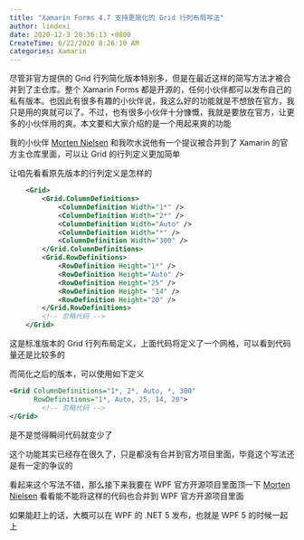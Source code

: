 ```yaml
---
title: "Xamarin Forms 4.7 支持更简化的 Grid 行列布局写法"
author: lindexi
date: 2020-12-3 20:36:13 +0800
CreateTime: 6/22/2020 8:26:10 AM
categories: Xamarin
---
```


尽管非官方提供的 Grid 行列简化版本特别多，但是在最近这样的简写方法才被合并到了主仓库。整个 Xamarin Forms 都是开源的，任何小伙伴都可以发布自己的私有版本。也因此有很多有趣的小伙伴说，我这么好的功能就是不想放在官方，我只是用的爽就可以了。不过，也有很多小伙伴十分慷慨，我就是要放在官方，让更多的小伙伴用的爽。本文要和大家介绍的是一个用起来爽的功能

<!--more-->


<!-- CreateTime:6/22/2020 8:26:10 AM -->
<!-- 标签：Xamarin -->



我的小伙伴 [Morten Nielsen](https://github.com/dotMorten) 和我吹水说他有一个提议被合并到了 Xamarin 的官方主仓库里面，可以让 Grid 的行列定义更加简单

让咱先看看原先版本的行列定义是怎样的

```xml
    <Grid>
        <Grid.ColumnDefinitions>
            <ColumnDefinition Width="1*" />
            <ColumnDefinition Width="2*" />
            <ColumnDefinition Width="Auto" />
            <ColumnDefinition Width="*" />
            <ColumnDefinition Width="300" />
        </Grid.ColumnDefinitions>
        <Grid.RowDefinitions>
            <RowDefinition Height="1*" />
            <RowDefinition Height="Auto" />
            <RowDefinition Height="25" />
            <RowDefinition Height= "14" />
            <RowDefinition Height="20" />
        </Grid.RowDefinitions>
        <!-- 忽略代码 -->
    </Grid>
```

这是标准版本的 Grid 行列布局定义，上面代码将定义了一个网格，可以看到代码量还是比较多的

而简化之后的版本，可以使用如下定义

```xml
<Grid ColumnDefinitions="1*, 2*, Auto, *, 300"
      RowDefinitions="1*, Auto, 25, 14, 20">
        <!-- 忽略代码 -->
</Grid>
```

是不是觉得瞬间代码就变少了

这个功能其实已经存在很久了，只是都没有合并到官方项目里面，毕竟这个写法还是有一定的争议的

看起来这个写法不错，那么接下来我要在 WPF 官方开源项目里面顶一下 [Morten Nielsen](https://github.com/dotMorten) 看看能不能将这样的代码也合并到 WPF 官方开源项目里面

如果能赶上的话，大概可以在 WPF 的 .NET 5 发布，也就是 WPF 5 的时候一起上



